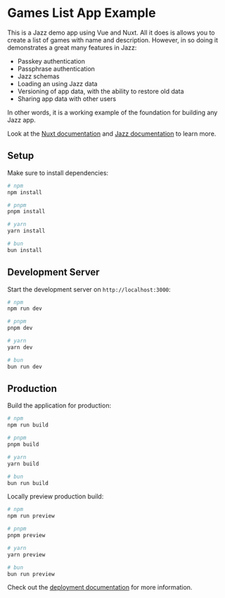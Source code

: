 # Games List App Example

This is a Jazz demo app using Vue and Nuxt. All it does is allows you to create a list of games with name and description. However, in so doing it demonstrates a great many features in Jazz:

- Passkey authentication
- Passphrase authentication
- Jazz schemas
- Loading an using Jazz data
- Versioning of app data, with the ability to restore old data
- Sharing app data with other users

In other words, it is a working example of the foundation for building any Jazz app. 


Look at the [Nuxt documentation](https://nuxt.com/docs/getting-started/introduction) and [Jazz documentation](https://jazz.tools/) to learn more.

## Setup

Make sure to install dependencies:

```bash
# npm
npm install

# pnpm
pnpm install

# yarn
yarn install

# bun
bun install
```

## Development Server

Start the development server on `http://localhost:3000`:

```bash
# npm
npm run dev

# pnpm
pnpm dev

# yarn
yarn dev

# bun
bun run dev
```

## Production

Build the application for production:

```bash
# npm
npm run build

# pnpm
pnpm build

# yarn
yarn build

# bun
bun run build
```

Locally preview production build:

```bash
# npm
npm run preview

# pnpm
pnpm preview

# yarn
yarn preview

# bun
bun run preview
```

Check out the [deployment documentation](https://nuxt.com/docs/getting-started/deployment) for more information.
